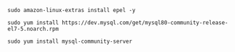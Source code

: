 ```sudo amazon-linux-extras install epel -y```

```sudo yum install https://dev.mysql.com/get/mysql80-community-release-el7-5.noarch.rpm```

```sudo yum install mysql-community-server```